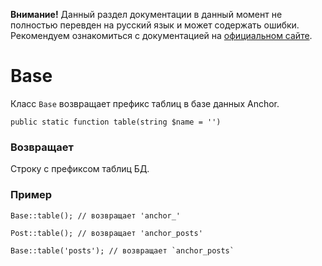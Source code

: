 <p class="note"><b>Внимание!</b> Данный раздел документации в данный момент не полностью перевден на русский язык и может содержать ошибки. Рекомендуем ознакомиться с документацией на <a href="//anchorcms.com/docs/">официальном сайте</a>.</p>

# Base

Класс `Base` возвращает префикс таблиц в базе данных Anchor.

`public static function table(string $name = '')`

### Возвращает

Строку с префиксом таблиц БД.

### Пример

	Base::table(); // возвращает 'anchor_'

	Post::table(); // возвращает 'anchor_posts'

	Base::table('posts'); // возвращает `anchor_posts`